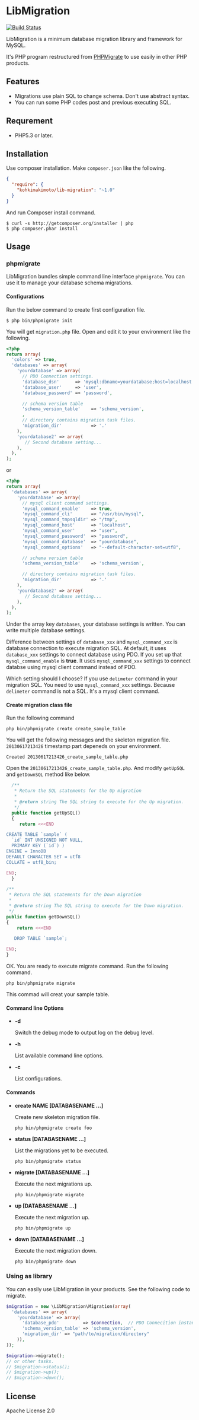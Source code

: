 # LibMigration

[![Build Status](https://travis-ci.org/kohkimakimoto/lib-migration.png?branch=master)](https://travis-ci.org/kohkimakimoto/lib-migration)

LibMigration is a minimum database migration library and framework for MySQL.

It's PHP program restructured from [PHPMigrate](https://github.com/kohkimakimoto/phpmigrate) to use easily in other PHP products.

## Features

  * Migrations use plain SQL to change schema. Don't use abstract syntax.
  * You can run some PHP codes post and previous executing SQL.

## Requrement

  * PHP5.3 or later.

## Installation

Use composer installation. Make `composer.json` like the following.

``` json
{
  "require": {
    "kohkimakimoto/lib-migration": "~1.0"
  }
}
```

And run Composer install command.

    $ curl -s http://getcomposer.org/installer | php
    $ php composer.phar install

## Usage

### phpmigrate

LibMigration bundles simple command line interface `phpmigrate`.
You can use it to manage your database schema migrations.

#### Configurations

Run the below command to create first configuration file.

    $ php bin/phpmigrate init

You will get `migration.php` file. Open and edit it to your environment like the following.

``` php
<?php
return array(
  'colors' => true,
  'databases' => array(
    'yourdatabase' => array(
      // PDO Connection settings.
      'database_dsn'      => 'mysql:dbname=yourdatabase;host=localhost',
      'database_user'     => 'user',
      'database_password' => 'password',

      // schema version table
      'schema_version_table'    => 'schema_version',
      ,
      // directory contains migration task files.
      'migration_dir'           => '.'
    ),
    'yourdatabase2' => array(
       // Second database setting...
    ),
  ),
);
```

or

``` php
<?php
return array(
  'databases' => array(
    'yourdatabase' => array(
      // mysql client command settings.
      'mysql_command_enable'    => true,
      'mysql_command_cli'       => "/usr/bin/mysql",
      'mysql_command_tmpsqldir' => "/tmp",
      'mysql_command_host'      => "localhost",
      'mysql_command_user'      => "user",
      'mysql_command_password'  => "password",
      'mysql_command_database'  => "yourdatabase",
      'mysql_command_options'   => "--default-character-set=utf8",

      // schema version table
      'schema_version_table'    => 'schema_version',

      // directory contains migration task files.
      'migration_dir'           => '.'
    ),
    'yourdatabase2' => array(
       // Second database setting...
    ),
  ),
);
```

Under the array key `databases`, your database settings is written.
You can write multiple database settings.

Difference between settings of `database_xxx` and `mysql_command_xxx` is database connection to execute migration SQL.
At default, it uses `database_xxx` settings to connect database using PDO.
If you set up that `mysql_command_enable` is **true**. It uses `mysql_command_xxx` settings to connect databse using mysql client command instead of PDO.

Which setting should I choose?
If you use `delimeter` command in your migration SQL. You need to use `mysql_command_xxx` settings. Because `delimeter` command is not a SQL.
It's a mysql client command.


#### Create migration class file

Run the following command

    php bin/phpmigrate create create_sample_table

You will get the following messages and the skeleton migration file.
`20130617213426` timestamp part depeneds on your environment.

    Created 20130617213426_create_sample_table.php

Open the `20130617213426_create_sample_table.php`. And modify `getUpSQL` and `getDownSQL` method like below.


``` php
  /**
   * Return the SQL statements for the Up migration
   *
   * @return string The SQL string to execute for the Up migration.
   */
  public function getUpSQL()
  {
     return <<<END

CREATE TABLE `sample` (
  `id` INT UNSIGNED NOT NULL,
  PRIMARY KEY (`id`) )
ENGINE = InnoDB
DEFAULT CHARACTER SET = utf8
COLLATE = utf8_bin;

END;
  }

/**
 * Return the SQL statements for the Down migration
 *
 * @return string The SQL string to execute for the Down migration.
 */
public function getDownSQL()
{
    return <<<END

   DROP TABLE `sample`;

END;
}
```

OK. You are ready to execute migrate command. Run the following command.

    php bin/phpmigrate migrate

This commad will creat your sample table.

#### Command line Options

  * **-d**

    Switch the debug mode to output log on the debug level.

  * **-h**

    List available command line options.


  * **-c**

    List configurations.

#### Commands

  * **create NAME [DATABASENAME ...]**

    Create new skeleton migration file.

        php bin/phpmigrate create foo

  * **status [DATABASENAME ...]**

    List the migrations yet to be executed.

        php bin/phpmigrate status

  * **migrate [DATABASENAME ...]**

    Execute the next migrations up.

        php bin/phpmigrate migrate

  * **up [DATABASENAME ...]**

    Execute the next migration up.

        php bin/phpmigrate up

  * **down [DATABASENAME ...]**

    Execute the next migration down.

        php bin/phpmigrate down

### Using as library

You can easily use LibMigration in your products. See the following code to migrate.

``` php
$migration = new \LibMigration\Migration(array(
  'databases' => array(
    'yourdatabase' => array(
      'database_pdo'         => $connection,  // PDO Connecition instance.
      'schema_version_table' => 'schema_version',
      'migration_dir' => "path/to/migration/directory"
    )),
));

$migration->migrate();
// or other tasks.
// $migration->status();
// $migration->up();
// $migration->down();
```

## License

  Apache License 2.0




